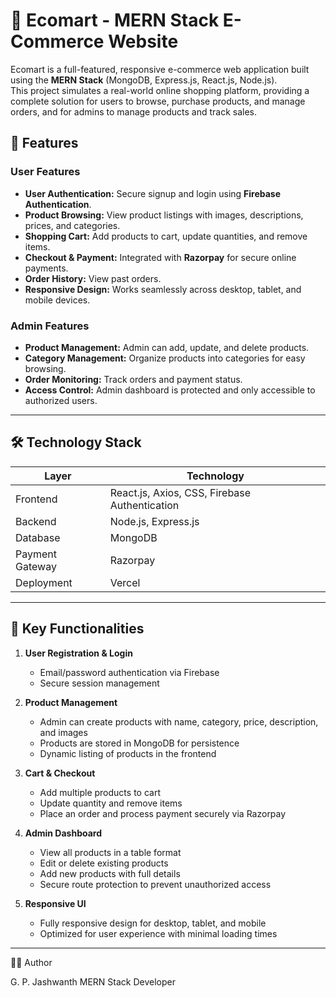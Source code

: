 # 🛒 Ecomart - MERN Stack E-Commerce Website

Ecomart is a full-featured, responsive e-commerce web application built using the **MERN Stack** (MongoDB, Express.js, React.js, Node.js).  
This project simulates a real-world online shopping platform, providing a complete solution for users to browse, purchase products, and manage orders, and for admins to manage products and track sales.

## 🌟 Features

### **User Features**
- **User Authentication:** Secure signup and login using **Firebase Authentication**.  
- **Product Browsing:** View product listings with images, descriptions, prices, and categories.  
- **Shopping Cart:** Add products to cart, update quantities, and remove items.  
- **Checkout & Payment:** Integrated with **Razorpay** for secure online payments.  
- **Order History:** View past orders.  
- **Responsive Design:** Works seamlessly across desktop, tablet, and mobile devices.

### **Admin Features**
- **Product Management:** Admin can add, update, and delete products.  
- **Category Management:** Organize products into categories for easy browsing.  
- **Order Monitoring:** Track orders and payment status.  
- **Access Control:** Admin dashboard is protected and only accessible to authorized users.

---

## 🛠️ Technology Stack

| Layer | Technology |
|-------|------------|
| Frontend | React.js, Axios, CSS, Firebase Authentication |
| Backend | Node.js, Express.js |
| Database | MongoDB |
| Payment Gateway | Razorpay |
| Deployment |  Vercel | Render |

---

## 🔑 Key Functionalities

1. **User Registration & Login**
   - Email/password authentication via Firebase
   - Secure session management  

2. **Product Management**
   - Admin can create products with name, category, price, description, and images  
   - Products are stored in MongoDB for persistence  
   - Dynamic listing of products in the frontend  

3. **Cart & Checkout**
   - Add multiple products to cart  
   - Update quantity and remove items  
   - Place an order and process payment securely via Razorpay  

4. **Admin Dashboard**
   - View all products in a table format  
   - Edit or delete existing products  
   - Add new products with full details  
   - Secure route protection to prevent unauthorized access  

5. **Responsive UI**
   - Fully responsive design for desktop, tablet, and mobile  
   - Optimized for user experience with minimal loading times  

---

👨‍💻 Author

G. P. Jashwanth
MERN Stack Developer
